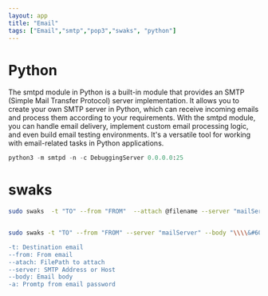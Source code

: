 ```yaml
---
layout: app
title: "Email"
tags: ["Email","smtp","pop3","swaks", "python"]
---
```


# Python

The smtpd module in Python is a built-in module that provides an SMTP (Simple Mail Transfer Protocol) server implementation. It allows you to create your own SMTP server in Python, which can receive incoming emails and process them according to your requirements. With the smtpd module, you can handle email delivery, implement custom email processing logic, and even build email testing environments. It's a versatile tool for working with email-related tasks in Python applications.

```python
python3 -m smtpd -n -c DebuggingServer 0.0.0.0:25
```

# swaks

```bash
sudo swaks  -t "TO" --from "FROM"  --attach @filename --server "mailServer" --body @File.txt -header "Subject" --suppress-data -ap
```
```bash

sudo swaks -t "TO" --from "FROM" --server "mailServer" --body "\\\\&#60;remotehost&#62;\" -a LOGIN 

-t: Destination email
--from: From email
--atach: FilePath to attach
--server: SMTP Address or Host
--body: Email body
-a: Promtp from email password

```